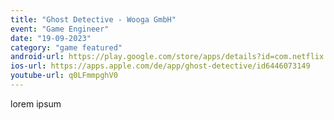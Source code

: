 ```yaml
---
title: "Ghost Detective - Wooga GmbH"
event: "Game Engineer"
date: "19-09-2023"
category: "game featured"
android-url: https://play.google.com/store/apps/details?id=com.netflix.NGP.GhostDetective
ios-url: https://apps.apple.com/de/app/ghost-detective/id6446073149
youtube-url: q0LFmmpghV0
---
```

lorem ipsum